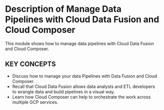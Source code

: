 # Description of Manage Data Pipelines with Cloud Data Fusion and Cloud Composer

This module shows how to manage data pipelines with Cloud Data Fusion and Cloud Composer.

## KEY CONCEPTS

* Discuss how to manage your data Pipelines with Data Fusion and Cloud Composer.
* Recall that Cloud Data Fusion allows data analysts and ETL developers to wrangle data and build pipelines in a visual way.
* Learn how Cloud Composer can help to orchestrate the work across multiple GCP services.